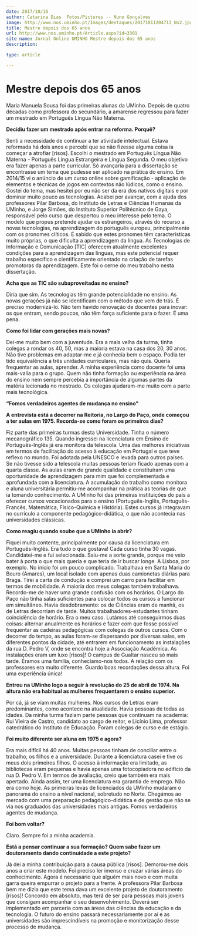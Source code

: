 ```yaml
---
date: 2017/10/16
author: Catarina Dias  Fotos/Pictures -- Nuno Gonçalves
image: http://www.nos.uminho.pt/Images/destaques/20171011204713_Ns2.jpg
title: Mestre depois dos 65 anos
url: http://www.nos.uminho.pt/Article.aspx?id=3301
site name: Jornal Online UMINHO Mestre depois dos 65 anos
description: 

type: article

---
```

# Mestre depois dos 65 anos




Maria Manuela Sousa foi das primeiras alunas da UMinho. Depois de quatro décadas como professora do secundário, a amarense regressou para fazer um mestrado em Português Língua Não Materna.

**Decidiu fazer um mestrado após entrar na reforma. Porquê?** 

Senti a necessidade de continuar a ter atividade intelectual. Estava reformada há dois anos e percebi que se não fizesse alguma coisa ia começar a atrofiar [risos]. Escolhi o mestrado em Português Língua Não Materna - Português Língua Estrangeira e Língua Segunda. O meu objetivo era fazer apenas a parte curricular. Só avançaria para a dissertação se encontrasse um tema que pudesse ser aplicado na prática do ensino. Em 2014/15 vi o anúncio de um curso online sobre gamificação - aplicação de elementos e técnicas de jogos em contextos não lúdicos, como o ensino. Gostei do tema, mas hesitei por eu não ser da era dos nativos digitais e por dominar muito pouco as tecnologias. Acabei por avançar, com a ajuda dos professores Pilar Barbosa, do Instituto de Letras e Ciências Humanas da UMinho, e Jorge Simões, do Instituto Superior Politécnico de Gaya, responsável pelo curso que despertou o meu interesse pelo tema. O modelo que propus pretende ajudar os estrangeiros, através do recurso a novas tecnologias, na aprendizagem do português europeu, principalmente com os pronomes clíticos. É sabido que estes pronomes têm características muito próprias, o que dificulta a aprendizagem da língua. As Tecnologias de Informação e Comunicação [TIC] oferecem atualmente excelentes condições para a aprendizagem das línguas, mas este potencial requer trabalho específico e cientificamente orientado na criação de tarefas promotoras da aprendizagem. Este foi o cerne do meu trabalho nesta dissertação.


**Acha que as TIC são subaproveitadas no ensino?** 

Diria que sim. As tecnologias têm grande potencialidade no ensino. As novas gerações já não se identificam com o método que vem de trás. É preciso modernizá-lo. Não tem havido renovação de docentes para inovar: os que entram, sendo poucos, não têm força suficiente para o fazer. É uma pena.


**Como foi lidar com gerações mais novas?** 

Dei-me muito bem com a juventude. Era a mais velha da turma, tinha colegas a rondar os 40, 50, mas a maioria estava na casa dos 20, 30 anos. Não tive problemas em adaptar-me e já conhecia bem o espaço. Podia ter tido equivalência a três unidades curriculares, mas não quis. Queria frequentar as aulas, aprender. A minha experiência como docente foi uma mais-valia para o grupo. Quem não tinha formação ou experiência na área do ensino nem sempre percebia a importância de algumas partes da matéria lecionada no mestrado. Os colegas ajudaram-me muito com a parte mais tecnológica. 



**“Fomos verdadeiros agentes de mudança no ensino”** 



**A entrevista está a decorrer na Reitoria, no Largo do Paço, onde começou a ter aulas em 1975. Recorda-se como foram os primeiros dias?** 

Fiz parte das primeiras turmas desta Universidade. Tinha o número mecanográfico 135. Quando ingressei na licenciatura em Ensino de Português-Inglês já era monitora da telescola. Uma das melhores iniciativas em termos de facilitação do acesso à educação em Portugal e que teve reflexo no mundo. Foi adotada pela UNESCO e levada para outros países. Se não tivesse sido a telescola muitas pessoas teriam ficado apenas com a quarta classe. As aulas eram de grande qualidade e constituíram uma oportunidade de aprendizagem para mim que foi complementada e aprofundada com a licenciatura. A acumulação do trabalho como monitora e aluna universitária permitiu-me acompanhar na prática as teorias de que ia tomando conhecimento. A UMinho foi das primeiras instituições do país a oferecer cursos vocacionados para o ensino (Português-Inglês, Português-Francês, Matemática, Físico-Química e História). Estes cursos já integravam no currículo a componente pedagógico-didática, o que não acontecia nas universidades clássicas. 



**Como reagiu quando soube que a UMinho ia abrir?** 

Fiquei muito contente, principalmente por causa da licenciatura em Português-Inglês. Era tudo o que gostava! Cada curso tinha 30 vagas. Candidatei-me e fui selecionada. Saiu-me a sorte grande, porque me veio bater à porta o que mais queria e que teria de ir buscar longe. A Lisboa, por exemplo. No início foi um pouco complicado. Trabalhava em Santa Maria do Bouro (Amares), um local isolado com apenas duas camionetas diárias para Braga. Tirei a carta de condução e comprei um carro para facilitar em termos de mobilidade. A maioria dos meus colegas também trabalhava. Recordo-me de haver uma grande confusão com os horários. O Largo do Paço não tinha salas suficientes para colocar todos os cursos a funcionar em simultâneo. Havia desdobramento: os de Ciências eram de manhã, os de Letras decorriam de tarde. Muitos trabalhadores-estudantes tinham coincidência de horário. Era o meu caso. Lutámos até conseguirmos duas coisas: alternar anualmente os horários e fazer com que fosse possível frequentar as cadeiras pedagógicas com colegas de outros cursos. Com o decorrer do tempo, as aulas foram-se dispersando por diversas salas, em diferentes pontos da cidade, até entrarem em funcionamento as instalações da rua D. Pedro V, onde se encontra hoje a Associação Académica. As instalações eram um luxo [risos]! O campus de Gualtar nasceu só mais tarde. Éramos uma família, conhecíamo-nos todos. A relação com os professores era muito diferente. Guardo boas recordações dessa altura. Foi uma experiência única!



**Entrou na UMinho logo a seguir à revolução do 25 de abril de 1974. Na altura não era habitual as mulheres frequentarem o ensino superior.** 

Por cá, já se viam muitas mulheres. Nos cursos de Letras eram predominantes, como acontece na atualidade. Havia pessoas de todas as idades. Da minha turma faziam parte pessoas que continuam na academia: Rui Vieira de Castro, candidato ao cargo de reitor, e Licínio Lima, professor catedrático do Instituto de Educação. Foram colegas de curso e de estágio. 



**Foi muito diferente ser aluna em 1975 e agora?** 

Era mais difícil há 40 anos. Muitas pessoas tinham de conciliar entre o trabalho, os filhos e a universidade. Durante a licenciatura casei e tive os meus dois primeiros filhos. O acesso à informação era limitado, as bibliotecas eram pequenas e havia apenas uma fotocopiadora no edifício da rua D. Pedro V. Em termos de avaliação, creio que também era mais apertado. Ainda assim, ter uma licenciatura era garantia de emprego. Não era como hoje. As primeiras levas de licenciados da UMinho mudaram o panorama do ensino a nível nacional, sobretudo no Norte. Chegámos ao mercado com uma preparação pedagógico-didática e de gestão que não se via nos graduados das universidades mais antigas. Fomos verdadeiros agentes de mudança.



**Foi bom voltar?** 

Claro. Sempre foi a minha academia.



**Está a pensar continuar a sua formação? Quem sabe fazer um doutoramento dando continuidade a este projeto?** 

Já dei a minha contribuição para a causa pública [risos]. Demorou-me dois anos a criar este modelo. Foi preciso ler imenso e cruzar várias áreas do conhecimento. Agora é necessário que alguém mais novo e com muita garra queira empurrar o projeto para a frente. A professora Pilar Barbosa bem me dizia que este tema dava um excelente projeto de doutoramento [risos]! Concordo em absoluto, mas terá de ser para pessoas mais jovens que consigam acompanhar o seu desenvolvimento. Deverá ser implementado em parceria com as áreas das ciências da educação e da tecnologia. O futuro do ensino passará necessariamente por aí e as universidades são imprescindíveis na promoção e monitorização desse processo de mudança.
